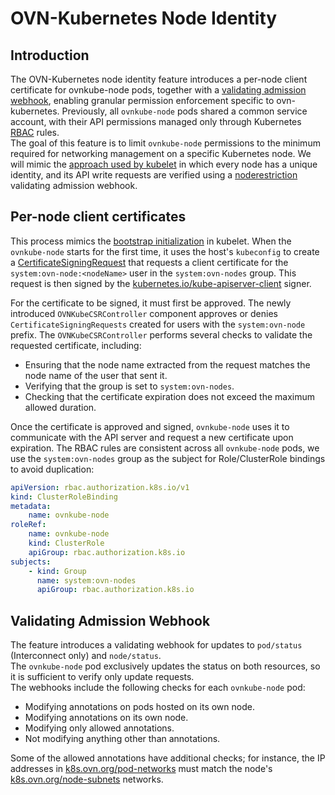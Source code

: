 # OVN-Kubernetes Node Identity

## Introduction

The OVN-Kubernetes node identity feature introduces a per-node client certificate for ovnkube-node pods,
together with a [validating admission webhook](https://kubernetes.io/docs/reference/access-authn-authz/admission-controllers/#validatingadmissionwebhook), 
enabling granular permission enforcement specific to ovn-kubernetes.
Previously, all `ovnkube-node` pods shared a common service account, 
with their API permissions managed only through Kubernetes [RBAC](https://kubernetes.io/docs/reference/access-authn-authz/rbac/) rules.\
The goal of this feature is to limit `ovnkube-node` permissions to the minimum required for networking management on a specific Kubernetes node.
We will mimic the [approach used by kubelet](https://kubernetes.io/docs/reference/access-authn-authz/kubelet-tls-bootstrapping/) in which every node has a unique identity, 
and its API write requests are verified using a [noderestriction](https://github.com/kubernetes/kubernetes/blob/9e0569f2ed3934060fabe51be4e15232bbea3877/plugin/pkg/admission/noderestriction/admission.go) validating admission webhook. 

## Per-node client certificates

This process mimics the [bootstrap initialization](https://kubernetes.io/docs/reference/access-authn-authz/kubelet-tls-bootstrapping/#bootstrap-initialization) in kubelet.
When the `ovnkube-node` starts for the first time, it uses the host's `kubeconfig` to create a [CertificateSigningRequest](https://kubernetes.io/docs/reference/access-authn-authz/certificate-signing-requests/)
that requests a client certificate for the `system:ovn-node:<nodeName>` user in the `system:ovn-nodes` group.
This request is then signed by the [kubernetes.io/kube-apiserver-client](https://kubernetes.io/docs/reference/access-authn-authz/certificate-signing-requests/#kubernetes-signers) signer.

For the certificate to be signed, it must first be approved.
The newly introduced `OVNKubeCSRController` component approves or denies `CertificateSigningRequests` created for users with the `system:ovn-node` prefix.
The `OVNKubeCSRController` performs several checks to validate the requested certificate, including:
- Ensuring that the node name extracted from the request matches the node name of the user that sent it.
- Verifying that the group is set to `system:ovn-nodes`.
- Checking that the certificate expiration does not exceed the maximum allowed duration.

Once the certificate is approved and signed, `ovnkube-node` uses it to communicate with the API server and request a new certificate upon expiration.
The RBAC rules are consistent across all `ovnkube-node` pods, we use the `system:ovn-nodes` group as the subject for Role/ClusterRole bindings to avoid duplication:
```yaml
apiVersion: rbac.authorization.k8s.io/v1
kind: ClusterRoleBinding
metadata:
    name: ovnkube-node
roleRef:
    name: ovnkube-node
    kind: ClusterRole
    apiGroup: rbac.authorization.k8s.io
subjects:
    - kind: Group
      name: system:ovn-nodes
      apiGroup: rbac.authorization.k8s.io
```

## Validating Admission Webhook

The feature introduces a validating webhook for updates to `pod/status` (Interconnect only) and `node/status`.\
The `ovnkube-node` pod exclusively updates the status on both resources, so it is sufficient to verify only update requests.\
The webhooks include the following checks for each `ovnkube-node` pod:
- Modifying annotations on pods hosted on its own node.
- Modifying annotations on its own node.
- Modifying only allowed annotations.
- Not modifying anything other than annotations.

Some of the allowed annotations have additional checks; for instance, the IP addresses in [k8s.ovn.org/pod-networks](https://github.com/ovn-org/ovn-kubernetes/blob/5d56a53df520a085e629cdc71be092afed9c3f0f/go-controller/pkg/util/pod_annotation.go#L20-L51)
must match the node's [k8s.ovn.org/node-subnets](https://github.com/ovn-org/ovn-kubernetes/blob/5d56a53df520a085e629cdc71be092afed9c3f0f/go-controller/pkg/util/subnet_annotations.go#L15-L39) networks.